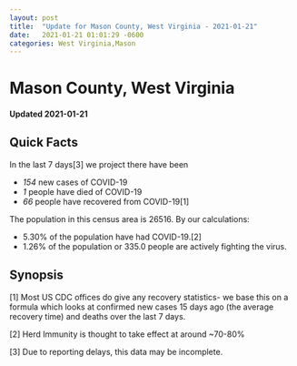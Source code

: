 ```yaml
---
layout: post
title:  "Update for Mason County, West Virginia - 2021-01-21"
date:   2021-01-21 01:01:29 -0600
categories: West Virginia,Mason
---
```


# Mason County, West Virginia
#### Updated 2021-01-21

## Quick Facts

In the last 7 days[3] we project there have been
- *154* new cases of COVID-19
- *1* people have died of COVID-19
- *66* people have recovered from COVID-19[1]

The population in this census area is 26516. By our calculations:
- 5.30% of the population have had COVID-19.[2]
- 1.26% of the population or 335.0 people are actively fighting the virus.

## Synopsis




[1] Most US CDC offices do give any recovery statistics- we base this on a formula which looks at confirmed new cases
15 days ago (the average recovery time) and deaths over the last 7 days.

[2] Herd Immunity is thought to take effect at around ~70-80%

[3] Due to reporting delays, this data may be incomplete.
 
    